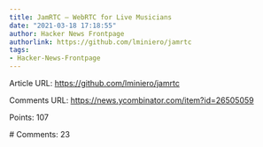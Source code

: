 ```yaml
---
title: JamRTC – WebRTC for Live Musicians
date: "2021-03-18 17:18:55"
author: Hacker News Frontpage
authorlink: https://github.com/lminiero/jamrtc
tags:
- Hacker-News-Frontpage
---
```


<p>Article URL: <a href="https://github.com/lminiero/jamrtc">https://github.com/lminiero/jamrtc</a></p>
<p>Comments URL: <a href="https://news.ycombinator.com/item?id=26505059">https://news.ycombinator.com/item?id=26505059</a></p>
<p>Points: 107</p>
<p># Comments: 23</p>
